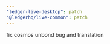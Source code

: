 ```yaml
---
"ledger-live-desktop": patch
"@ledgerhq/live-common": patch
---
```


fix cosmos unbond bug and translation
